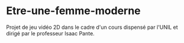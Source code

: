 # Etre-une-femme-moderne
Projet de jeu vidéo 2D dans le cadre d'un cours dispensé par l'UNIL et dirigé par le professeur Isaac Pante. 
